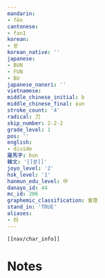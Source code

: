 ```yaml
---
mandarin:
- fēn
cantonese:
- fan1
korean:
- 분
korean_native: ''
japanese:
- BUN
- FUN
- BU
japanese_nanori: ''
vietnamese:
middle_chinese_initial: b
middle_chinese_final: ɨun
stroke_count: '4'
radical: 刀
skip_number: 2-2-2
grade_level: 1
pos: ''
english:
- divide
羅馬字: bun
韓文: '[[분]]'
joyo_level: '2'
hsk_level: '1'
hanmun_edu_level: 中
danayo_id: 44
mc_id: 206
graphemic_classification: 會意
stand_in: 'TRUE'
aliases:
- 份
---
```

```meta-bind-embed
[[nav/char_info]]
```

# Notes
